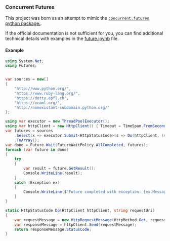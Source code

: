### Concurrent Futures

This project was born as an attempt to mimic the [`concurrent.futures` python package.](https://docs.python.org/3/library/concurrent.futures.html).

If the official documentation is not sufficient for you, you can find additional technical details with examples in the [future.ipynb](./future.ipynb) file.

#### Example
```cs
using System.Net;
using Futures;


var sources = new[]
{
    "http://www.python.org/",
    "https://www.ruby-lang.org/",
    "https://dotty.epfl.ch",
    "https://ocaml.org/",
    "http://nonexistant-subdomain.python.org/"
};

using var executor = new ThreadPoolExecutor();
using var httpClient = new HttpClient() { Timeout = TimeSpan.FromSeconds(4) };
var futures = sources
    .Select(x => executor.Submit<HttpStatusCode>(s => Do(httpClient, (string)s!), x))
    .ToArray();
var done = Future.Wait(FutureWaitPolicy.AllCompleted, futures);
foreach (var future in done)
{
    try
    {
        var result = future.GetResult();
        Console.WriteLine(result);
    }
    catch (Exception ex)
    {
        Console.WriteLine($"Future completed with exception: {ex.Message}");
    }
}

static HttpStatusCode Do(HttpClient httpClient, string requestUri)
{
    var requestMessage = new HttpRequestMessage(HttpMethod.Get, requestUri);
    var responseMessage = httpClient.Send(requestMessage);
    return responseMessage.StatusCode;
}
```
